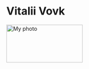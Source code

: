 # **Vitalii Vovk**
<img src="https://github.com/VitaliiVitLeo/Vitalii-Vovk/blob/main/Popeye1.jpg)" alt="My photo" width="200" height="100" align="left">
